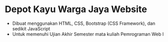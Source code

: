 # Depot Kayu Warga Jaya Website

- Dibuat menggunakan HTML, CSS, Bootstrap (CSS Framework), dan sedikit JavaScript
- Untuk memenuhi Ujian Akhir Semester mata kuliah Pemrograman Web I
